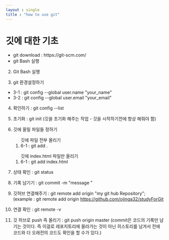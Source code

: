 ```yaml
---
layout : single
title : "how to use git"
---
```


# 깃에 대한 기초

<ul>
  <li>git download : https://git-scm.com/</li>
  <li>git Bash 실행</li>
</ul>



2. Git Bash 실행

3. git 환경설정하기  <br/>

<ul>
  <li>3-1 : git config --global user.name "your_name"</li>
  <li>3-2 : git config --global user.email "your_email"</li>
</ul>

4. 확인하기 : git config --list

5. 초기화 : git init (깃을 초기화 해주는 작업 - 깃을 시작하기전에 항상 해줘야 함)

6. 깃에 올릴 파일들 정하기
<ul>
  <ol> 깃에 파일 전부 올리기
    <li>6-1 : git add .</li>
  </ol>
  <ol> 깃에 index.html 파일만 올리기
    <li>6-1 : git add index.html</li>
  </ol>
</ul>

7. 상태 확인 : git status

8. 기록 남기기 : git commit -m "message "

9. 깃허브 연결해주기 : git remote add origin "my git hub Repository";    (example : git remote add origin https://github.com/ojinga32/studyForGit

10. 연결 확인 : git remote -v

11. 깃 허브로 push 즉 올리기 : git push origin master                    (commit은 코드의 기록만 남기는 것이다. 즉 이걸로 레포지토리에 올라가는 것이 아닌 히스토리를 남겨서 전에 코드와 더 오래전의 코드도 확인을 할 수가 있다.)






